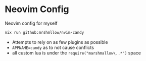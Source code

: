 # Neovim Config

Neovim config for myself

```bash 
nix run github:mrshmllow/nvim-candy
```

- Attempts to rely on as few plugins as possible
- `APPNAME=candy` as to not cause conflicts
- all custom lua is under the `require("marshmallow\..*")` space
